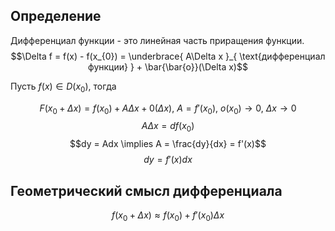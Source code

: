 ## Определение
Дифференциал функции - это линейная часть приращения функции.
$$\Delta f = f(x) - f(x_{0}) = \underbrace{ A\Delta x }_{ \text{дифференциал функции} }  + \bar{\bar{o}}(\Delta x)$$

Пусть $f(x) \in D(x_{0})$, тогда 

$$F(x_{0}+\Delta x) = f(x_{0}) + A\Delta x + 0(\Delta x), \ A = f'(x_{0}), \ o(x_{0}) \to 0, \ \Delta x \to 0$$
$$A\Delta x = df(x_{0})$$
$$dy = Adx \implies A = \frac{dy}{dx} = f'(x)$$
$$dy = f'(x)dx$$
## Геометрический смысл дифференциала
$$f(x_{0} + \Delta x) \approx f(x_{0}) + f'(x_{0})\Delta x$$